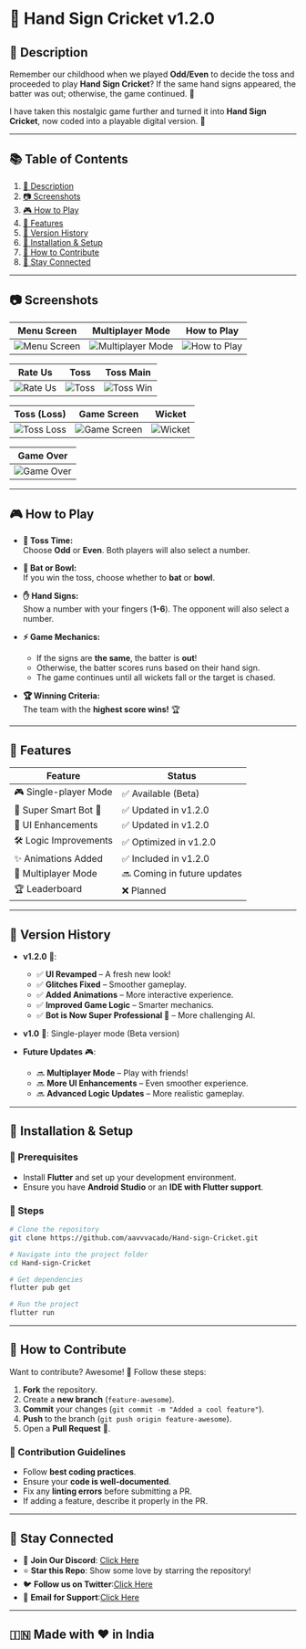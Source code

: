 # 🏏 Hand Sign Cricket  v1.2.0  


## 📌 Description  
Remember our childhood when we played **Odd/Even** to decide the toss and proceeded to play **Hand Sign Cricket**? If the same hand signs appeared, the batter was out; otherwise, the game continued. 🤩  

I have taken this nostalgic game further and turned it into **Hand Sign Cricket**, now coded into a playable digital version. 🚀  

---

## 📚 Table of Contents  
1. [🌟 Description](#-description)  
2. [📷 Screenshots](#-screenshots)  
3. [🎮 How to Play](#-how-to-play)  
4. [📝 Features](#-features)  
5. [📌 Version History](#-version-history)  
6. [🧀 Installation & Setup](#-installation--setup)  
7. [🤝 How to Contribute](#-how-to-contribute)  
8. [📢 Stay Connected](#-stay-connected)  

---



## 📷 Screenshots

| Menu Screen | Multiplayer Mode | How to Play |
|------------|----------------|------------|
| ![Menu Screen](https://github.com/user-attachments/assets/25087185-4f0b-41c5-82f9-67dd635b2d18) | ![Multiplayer Mode](https://github.com/user-attachments/assets/38df602d-19e5-4dba-be6f-d4f0e3ffc6bb) | ![How to Play](https://github.com/user-attachments/assets/d1ef6161-8e7d-4de2-b081-e08a6ac5bc8c) |

| Rate Us | Toss | Toss Main |
|---------|------|-----------|
| ![Rate Us](https://github.com/user-attachments/assets/12a6242c-3564-4225-ac90-3472bdce9a44) | ![Toss](https://github.com/user-attachments/assets/4aa31abf-3c46-4774-a70a-5f8912f07926) | ![Toss Win](https://github.com/user-attachments/assets/b6d6b80d-7aff-455e-8a3a-78bf3f95b343) |

| Toss (Loss) | Game Screen | Wicket |
|------------|------------|--------|
| ![Toss Loss](https://github.com/user-attachments/assets/9742e388-5881-4731-bc37-bb48811a96b3) | ![Game Screen](https://github.com/user-attachments/assets/f085ee3a-40e4-487f-b1a8-b69141e8b681) | ![Wicket](https://github.com/user-attachments/assets/22d8ec58-3eb3-4016-82cd-18f254dea647) |

| Game Over |
|----------|
| ![Game Over](https://github.com/user-attachments/assets/feab34bd-24ea-4fd7-a47d-2e267f9e4686) |












---

## 🎮 How to Play

- **🎲 Toss Time:**  
  Choose **Odd** or **Even**. Both players will also select a number.

- **🏏 Bat or Bowl:**  
  If you win the toss, choose whether to **bat** or **bowl**.

- **✋ Hand Signs:**  
  Show a number with your fingers (**1-6**). The opponent will also select a number.

- **⚡ Game Mechanics:**  
  - If the signs are **the same**, the batter is **out**!  
  - Otherwise, the batter scores runs based on their hand sign.  
  - The game continues until all wickets fall or the target is chased.

- **🏆 Winning Criteria:**  
  The team with the **highest score wins!** 🏆

---

## 📝 Features  

| Feature              | Status  |  
|----------------------|---------|  
| 🎮 Single-player Mode | ✅ Available (Beta) |  
| 🏏 Super Smart Bot 🤖 | ✅ Updated in v1.2.0 |  
| 🎨 UI Enhancements | ✅ Updated in v1.2.0 |  
| 🛠️ Logic Improvements | ✅ Optimized in v1.2.0 |  
| ✨ Animations Added | ✅ Included in v1.2.0 |  
| 🤝 Multiplayer Mode | 🔜 Coming in future updates |  
| 🏆 Leaderboard | ❌ Planned |  

---

## 📌 Version History  

- **v1.2.0** 🎉:  
  - ✅ **UI Revamped** – A fresh new look!  
  - ✅ **Glitches Fixed** – Smoother gameplay.  
  - ✅ **Added Animations** – More interactive experience.  
  - ✅ **Improved Game Logic** – Smarter mechanics.  
  - ✅ **Bot is Now Super Professional 🤖** – More challenging AI.  

- **v1.0** 🏏: Single-player mode (Beta version)  

- **Future Updates** 🎮:  
  - 🔜 **Multiplayer Mode** – Play with friends!  
  - 🔜 **More UI Enhancements** – Even smoother experience.  
  - 🔜 **Advanced Logic Updates** – More realistic gameplay.  

---

## 🧀 Installation & Setup  

### 🔹 Prerequisites  
- Install **Flutter** and set up your development environment.  
- Ensure you have **Android Studio** or an **IDE with Flutter support**.  

### 🔹 Steps  
```sh
# Clone the repository  
git clone https://github.com/aavvvacado/Hand-sign-Cricket.git  

# Navigate into the project folder  
cd Hand-sign-Cricket  

# Get dependencies  
flutter pub get  

# Run the project  
flutter run  
```

---

## 🤝 How to Contribute  

Want to contribute? Awesome! 🚀 Follow these steps:  

1. **Fork** the repository.  
2. Create a **new branch** (`feature-awesome`).  
3. **Commit** your changes (`git commit -m "Added a cool feature"`).  
4. **Push** to the branch (`git push origin feature-awesome`).  
5. Open a **Pull Request** 🚀.  

### 🔹 Contribution Guidelines  
- Follow **best coding practices**.  
- Ensure your **code is well-documented**.  
- Fix any **linting errors** before submitting a PR.  
- If adding a feature, describe it properly in the PR.  

---

## 📢 Stay Connected  

- 💬 **Join Our Discord**: [Click Here](#)  
- ⭐ **Star this Repo**: Show some love by starring the repository!  
- 🐦 **Follow us on Twitter**:[Click Here](https://x.com/aavvvacado)  
- 💎 **Email for Support**:[Click Here](ashking.vp123@gmail.com)  

---

## 🇮🇳 Made with ❤️ in India  
